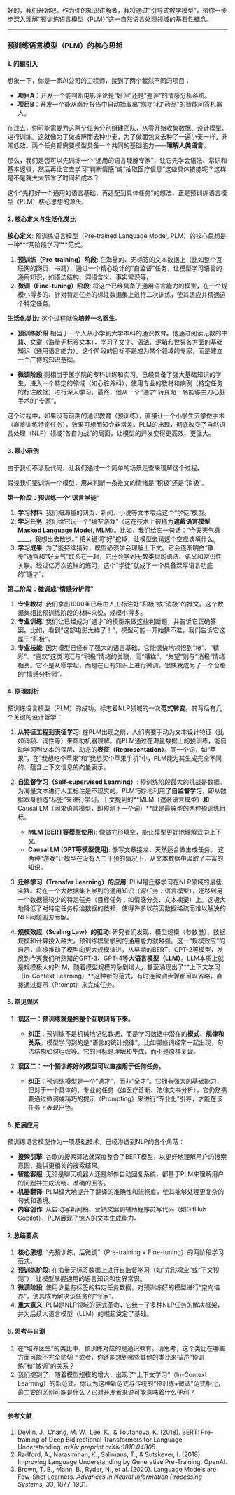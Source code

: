 好的，我们开始吧。作为你的知识讲解者，我将通过“引导式教学模型”，带你一步步深入理解“预训练语言模型（PLM）”这一自然语言处理领域的基石性概念。

---

### 预训练语言模型（PLM）的核心思想

#### 1. 问题引入

想象一下，你是一家AI公司的工程师，接到了两个截然不同的项目：
*   **项目A**：开发一个能判断电影评论是“好评”还是“差评”的情感分析系统。
*   **项目B**：开发一个能从医疗报告中自动抽取出“病症”和“药品”的智能问答机器人。

在过去，你可能需要为这两个任务分别组建团队，从零开始收集数据、设计模型、进行训练。这就像为了做披萨而去种小麦，为了做面包又去种了一遍小麦一样，非常低效。两个任务都需要模型具备一个共同的基础能力——**理解人类语言**。

那么，我们是否可以先训练一个“通用的语言理解专家”，让它先学会语法、常识和基本逻辑，然后再让它去学习“判断情感”或“抽取医疗信息”这些具体技能呢？这样是不是就大大节省了时间和成本？

这个“先打好一个通用的语言基础，再适配到具体任务”的想法，正是预训练语言模型（PLM）核心思想的源头。

#### 2. 核心定义与生活化类比

**核心定义**:
预训练语言模型（Pre-trained Language Model, PLM）的核心思想是一种**“两阶段学习”**范式。
1.  **预训练（Pre-training）阶段**: 在海量的、无标签的文本数据上（比如整个互联网的网页、书籍），通过一个精心设计的“自监督”任务，让模型学习语言的通用知识，如语法结构、词语含义、事实常识等。
2.  **微调（Fine-tuning）阶段**: 将这个已经具备了通用语言能力的模型，在一个规模小得多的、针对特定任务的标注数据集上进行二次训练，使其适应并精通这个特定任务。

**生活化类比**:
这个过程就像**培养一名医生**。

*   **预训练阶段** 相当于一个人从小学到大学本科的通识教育。他通过阅读无数的书籍、文章（海量无标签文本），学习了文字、语法、逻辑和世界各方面的基础知识（通用语言能力）。这个阶段的目标不是成为某个领域的专家，而是建立一个广博的知识基础。

*   **微调阶段** 则相当于医学院的专科训练和实习。已经具备了强大基础知识的学生，进入一个特定的领域（如心脏外科），使用专业的教材和病例（特定任务的标注数据）进行深入学习。最终，他从一个“通才”转变为一名能够主刀心脏手术的“专家”。

这个过程中，如果没有前期的通识教育（预训练），直接让一个小学生去学做手术（直接训练特定任务），效果可想而知会非常差。PLM的出现，彻底改变了自然语言处理（NLP）领域“各自为战”的局面，让模型的开发变得更高效、更强大。

#### 3. 最小示例

由于我们不涉及代码，让我们通过一个简单的场景走查来理解这个过程。

假设我们要训练一个模型，用来判断一条推文的情绪是“积极”还是“消极”。

**第一阶段：预训练一个“语言学徒”**

1.  **学习材料**: 我们把海量的网页、新闻、小说等文本喂给这个“学徒”模型。
2.  **学习任务**: 我们给它玩一个“填空游戏”（这在技术上被称为**遮蔽语言模型 Masked Language Model, MLM**）。比如，我们给它一句话：“今天天气真____，我想出去散步。” 把关键词“好”挖掉，让模型去猜这个空应该填什么。
3.  **学习成果**: 为了能持续猜对，模型必须学会理解上下文。它会逐渐明白“散步”通常和“好天气”联系在一起，它还会学到无数类似的语法、语义和常识性关联。经过亿万次这样的练习，这个“学徒”就成了一个具备深厚语言功底的“通才”。

**第二阶段：微调成“情感分析师”**

1.  **专业教材**: 我们拿出1000条已经由人工标注好“积极”或“消极”的推文。这个数据集相比预训练阶段的材料来说，规模小得多。
2.  **专业训练**: 我们让已经成为“通才”的模型来做这些判断题，并告诉它正确答案。比如，看到“这部电影太棒了！”，模型可能一开始猜不准，我们告诉它这属于“积极”。
3.  **专业技能**: 因为模型已经有了强大的语言基础，它能很快地领悟到“棒”、“精彩”、“喜欢”这类词汇与“积极”情绪的关联，而“糟糕”、“失望”则与“消极”情绪相关。它不是从零学起，而是在已有知识上进行微调，很快就成为了一个合格的“情感分析师”。

#### 4. 原理剖析

预训练语言模型（PLM）的成功，标志着NLP领域的一次**范式转变**。其背后有几个关键的设计哲学：

1.  **从特征工程到表征学习**: 在PLM出现之前，人们需要手动为文本设计特征（比如词频、词性等）来帮助机器理解。而PLM通过在海量数据上的预训练，能自动学习到文本的深层、动态的**表征（Representation）**。同一个词，如“苹果”，在“我想吃个苹果”和“我想买个苹果手机”中，PLM能为其生成完全不同的、蕴含上下文信息的向量表示。

2.  **自监督学习（Self-supervised Learning）**: 预训练阶段最大的挑战是数据。为海量文本进行人工标注是不现实的。PLM巧妙地利用了**自监督学习**，即从数据本身创造“标签”来进行学习。上文提到的**MLM（遮蔽语言模型）**和**Causal LM（因果语言模型，即预测下一个词）**就是最典型的两种预训练目标。
    *   **MLM (BERT等模型使用)**: 像做完形填空，能让模型更好地理解双向上下文。
    *   **Causal LM (GPT等模型使用)**: 像写文章接龙，天然适合做生成任务。
    这两种“游戏”让模型在没有人工干预的情况下，从文本数据中汲取了丰富的知识。

3.  **迁移学习（Transfer Learning）的应用**: PLM是迁移学习在NLP领域的最佳实践。将在一个大数据集上学到的通用知识（源任务：语言模型），迁移到另一个数据量较少的特定任务（目标任务：如情感分类、文本摘要）上。这极大地降低了对特定任务标注数据的依赖，使得许多以前因数据稀疏而难以解决的NLP问题迎刃而解。

4.  **规模效应（Scaling Law）的驱动**: 研究者们发现，模型规模（参数量）、数据规模和计算投入越大，预训练模型学到的通用能力就越强。这一“规模效应”的启示，直接推动了模型向更大规模演进，从早期的BERT、GPT-2等模型，发展到今天我们所熟知的GPT-3、GPT-4等**大语言模型（LLM）**。LLM本质上就是规模极大的PLM。随着模型规模的急剧增大，甚至涌现出了**上下文学习（In-Context Learning）**这种新的范式，有时连微调步骤都可以省略，直接通过提示（Prompt）来完成任务。

#### 5. 常见误区

1.  **误区一：预训练就是把整个互联网背下来。**
    *   **纠正**：预训练不是机械地记忆数据，而是学习数据中潜在的**模式、规律和关系**。模型学习到的是“语言的统计规律”，比如哪些词经常一起出现，句法结构如何组织等。它的目标是理解和生成，而不是原样复现。

2.  **误区二：一个预训练好的模型可以直接用于任何任务。**
    *   **纠正**：预训练模型是一个“通才”，而非“全才”。它拥有强大的基础能力，但对于一个具体的、专业的任务（如医疗诊断、法律文书分析），它仍然需要通过微调或精巧的提示（Prompting）来进行“专业化”引导，才能在该任务上表现出色。

#### 6. 拓展应用

预训练语言模型作为一项基础技术，已经渗透到NLP的各个角落：

*   **搜索引擎**: 谷歌的搜索算法就深度整合了BERT模型，以更好地理解用户的搜索意图，提供更相关的搜索结果。
*   **智能客服**: 无论是聊天机器人还是邮件自动回复系统，都基于PLM来理解用户的问题并生成流畅、准确的回答。
*   **机器翻译**: PLM极大地提升了翻译的准确性和流畅度，使其能够处理更复杂的句式和语境。
*   **内容创作**: 从自动写新闻稿、营销文案到辅助程序员写代码（如GitHub Copilot），PLM展现了惊人的文本生成能力。

#### 7. 总结要点

1.  **核心思想**: “先预训练，后微调”（Pre-training + Fine-tuning）的两阶段学习范式。
2.  **预训练阶段**: 在海量无标签数据上进行自监督学习（如“完形填空”或“下文预测”），让模型掌握通用的语言知识和世界常识。
3.  **微调阶段**: 使用少量有标签的特定任务数据，对预训练好的模型进行“定向培养”，使其成为解决该任务的“专家”。
4.  **重大意义**: PLM是NLP领域的范式革命，它统一了多种NLP任务的解决框架，并为后续大语言模型（LLM）的崛起奠定了基础。

#### 8. 思考与自测

1.  在“培养医生”的类比中，预训练对应的是通识教育。请思考，这个类比在哪些方面可能不完全贴切？或者，你还能想到哪些其他的类比来描述“预训练”和“微调”的关系？
2.  我们提到了，随着模型规模的增大，出现了“上下文学习”（In-Context Learning）的新范式。你认为这种新范式与传统的“预训练+微调”范式相比，最主要的区别可能是什么？它对开发者来说可能意味着什么便利？

---
#### 参考文献

1.  Devlin, J., Chang, M. W., Lee, K., & Toutanova, K. (2018). BERT: Pre-training of Deep Bidirectional Transformers for Language Understanding. *arXiv preprint arXiv:1810.04805*.
2.  Radford, A., Narasimhan, K., Salimans, T., & Sutskever, I. (2018). Improving Language Understanding by Generative Pre-Training. OpenAI.
3.  Brown, T. B., Mann, B., Ryder, N., et al. (2020). Language Models are Few-Shot Learners. *Advances in Neural Information Processing Systems, 33*, 1877-1901.